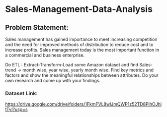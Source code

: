 # Sales-Management-Data-Analysis

## Problem Statement:

Sales management has gained importance to meet increasing competition and the need for improved
methods of distribution to reduce cost and to increase profits. Sales management today is the most
important function in a commercial and business enterprise.

Do ETL : Extract-Transform-Load some Amazon dataset and find Sales-trend -> month wise, year
wise, yearly month wise. Find key metrics and factors and show the meaningful relationships
between attributes. Do your own research and come up with your findings.

### Dataset Link:

https://drive.google.com/drive/folders/1FkmFVL8wlJmQWP1z52TD8PlhOJhitTyI?usp=s
